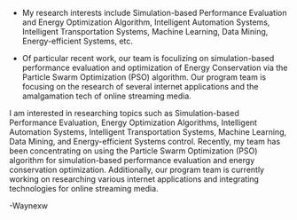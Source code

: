 - My research interests include Simulation-based Performance Evaluation and Energy Optimization Algorithm, Intelligent Automation Systems, Intelligent Transportation Systems, Machine Learning, Data Mining, Energy-efficient Systems, etc.

- Of particular recent work, our team is foculizing on simulation-based performance evaluation and optimization of Energy Conservation via the Particle Swarm Optimization (PSO) algorithm. Our program team is focusing on the research of several internet applications and the amalgamation tech of online streaming media.


I am interested in researching topics such as Simulation-based Performance Evaluation, Energy Optimization Algorithms, Intelligent Automation Systems, Intelligent Transportation Systems, Machine Learning, Data Mining, and Energy-efficient Systems control. Recently, my team has been concentrating on using the Particle Swarm Optimization (PSO) algorithm for simulation-based performance evaluation and energy conservation optimization. Additionally, our program team is currently working on researching various internet applications and integrating technologies for online streaming media.

-Waynexw
